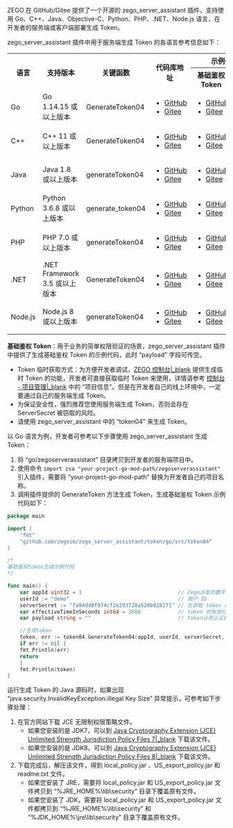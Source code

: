 ZEGO 在 GitHub/Gitee 提供了一个开源的 zego_server_assistant 插件，支持使用 Go、C++、Java、Objective-C、Python、PHP、.NET、Node.js 语言，在开发者的服务端或客户端部署生成 Token。

zego_server_assistant 插件中用于服务端生成 Token 的各语言参考信息如下：

<table>
  <colgroup>
    <col width="10%">
    <col width="20%">
    <col width="20%">
    <col width="20%">
    <col width="15%">
    <col width="15%">
  </colgroup>
<tbody><tr>
<th rowspan="2">语言</th>
<th rowspan="2">支持版本</th>
<th rowspan="2">关键函数</th>
<th rowspan="2">代码库地址</th>
<th colspan="2">示例代码地址</th>
</tr>
<tr>
<th>基础鉴权 Token</th>
<th>权限认证 Token</th>
</tr>
<tr>
<td>Go</td>
<td>Go 1.14.15 或以上版本</td>
<td>GenerateToken04</td>
<td><ul><li><a target="_blank" href="https://github.com/zegoim/zego_server_assistant/tree/release/github/token/go/src/token04">GitHub</a></li><li><a target="_blank" href="https://gitee.com/zegodev_admin/zego_server_assistant/tree/release/github/token/go/src/token04">Gitee</a></li></ul></td>
<td><ul><li><a target="_blank" href="https://github.com/zegoim/zego_server_assistant/blob/release/github/token/go/sample/token04/sample-base.go">GitHub</a></li><li><a target="_blank" href="https://gitee.com/zegodev_admin/zego_server_assistant/blob/release/github/token/go/sample/token04/sample-base.go">Gitee</a></li></ul></td>
<td><ul><li><a target="_blank" href="https://github.com/zegoim/zego_server_assistant/blob/release/github/token/go/sample/token04/sample-for-rtcroom.go">GitHub</a></li><li><a target="_blank" href="https://gitee.com/zegodev_admin/zego_server_assistant/blob/release/github/token/go/sample/token04/sample-for-rtcroom.go">Gitee</a></li></ul></td>
</tr>
<tr>
<td>C++</td>
<td>C++ 11 或以上版本</td>
<td>GenerateToken04</td>
<td><ul><li><a target="_blank" href="https://github.com/zegoim/zego_server_assistant/blob/release/github/token/c%2B%2B/token04">GitHub</a></li><li><a target="_blank" href="https://gitee.com/zegodev_admin/zego_server_assistant/tree/release/github/token/c++/token04">Gitee</a></li></ul></td>
<td colspan="2"><ul><li><a target="_blank" href="https://github.com/zegoim/zego_server_assistant/blob/release/github/token/c%2B%2B/token04/sample/demo/main.cc">GitHub</a></li><li><a target="_blank" href="https://gitee.com/zegodev_admin/zego_server_assistant/blob/release/github/token/c%2B%2B/token04/sample/demo/main.cc">Gitee</a></li></ul></td>
</tr>
<tr>
<td>Java</td>
<td>Java 1.8 或以上版本</td>
<td>generateToken04</td>
<td><ul><li><a target="_blank" href="https://github.com/zegoim/zego_server_assistant/tree/release/github/token/java/token04">GitHub</a></li><li><a target="_blank" href="https://gitee.com/zegodev_admin/zego_server_assistant/tree/release/github/token/java/token04">Gitee</a></li></ul></td>
<td><ul><li><a target="_blank" href="https://github.com/zegoim/zego_server_assistant/blob/release/github/token/java/token04/src/im/zego/serverassistant/sample/Token04SampleBase.java">GitHub</a></li><li><a target="_blank" href="https://gitee.com/zegodev_admin/zego_server_assistant/blob/release/github/token/java/token04/src/im/zego/serverassistant/sample/Token04SampleBase.java">Gitee</a></li></ul></td>
<td><ul><li><a target="_blank" href="https://github.com/zegoim/zego_server_assistant/blob/release/github/token/java/token04/src/im/zego/serverassistant/sample/Token04SampleForRtcRoom.java">GitHub</a></li><li><a target="_blank" href="https://gitee.com/zegodev_admin/zego_server_assistant/blob/release/github/token/java/token04/src/im/zego/serverassistant/sample/Token04SampleForRtcRoom.java">Gitee</a></li></ul></td>
</tr>
<tr>
<td>Python</td>
<td>Python 3.6.8 或以上版本</td>
<td>generate_token04</td>
<td><ul><li><a target="_blank" href="https://github.com/zegoim/zego_server_assistant/tree/release/github/token/python/token04">GitHub</a></li><li><a target="_blank" href="https://gitee.com/zegodev_admin/zego_server_assistant/tree/release/github/token/python/token04">Gitee</a></li></ul></td>
<td><ul><li><a target="_blank" href="https://github.com/zegoim/zego_server_assistant/blob/release/github/token/python/token04/test/base_sample.py">GitHub</a></li><li><a target="_blank" href="https://gitee.com/zegodev_admin/zego_server_assistant/blob/release/github/token/python/token04/test/base_sample.py">Gitee</a></li></ul></td>
<td><ul><li><a target="_blank" href="https://github.com/zegoim/zego_server_assistant/blob/release/github/token/python/token04/test/rtcroom_sample.py">GitHub</a></li><li><a target="_blank" href="https://gitee.com/zegodev_admin/zego_server_assistant/blob/release/github/token/python/token04/test/rtcroom_sample.py">Gitee</a></li></ul></td>
</tr>
<tr>
<td>PHP</td>
<td>PHP 7.0 或以上版本</td>
<td>generateToken04</td>
<td><ul><li><a target="_blank" href="https://github.com/zegoim/zego_server_assistant/tree/release/github/token/php/token04">GitHub</a></li><li><a target="_blank" href="https://gitee.com/zegodev_admin/zego_server_assistant/tree/release/github/token/php/token04">Gitee</a></li></ul></td>
<td><ul><li><a target="_blank" href="https://github.com/zegoim/zego_server_assistant/blob/release/github/token/php/token04/test/test.php">GitHub</a></li><li><a target="_blank" href="https://gitee.com/zegodev_admin/zego_server_assistant/blob/release/github/token/php/token04/test/test.php">Gitee</a></li></ul></td>
<td><ul><li><a target="_blank" href="https://github.com/zegoim/zego_server_assistant/blob/release/github/token/php/token04/test/testForRtcRoom.php">GitHub</a></li><li><a target="_blank" href="https://gitee.com/zegodev_admin/zego_server_assistant/blob/release/github/token/php/token04/test/testForRtcRoom.php">Gitee</a></li></ul></td>
</tr>
<tr>
<td>.NET</td>
<td>.NET Framework 3.5 或以上版本</td>
<td>GenerateToken04</td>
<td><ul><li><a target="_blank" href="https://github.com/zegoim/zego_server_assistant/tree/release/github/token/.net/token04">GitHub</a></li><li><a target="_blank" href="https://gitee.com/zegodev_admin/zego_server_assistant/tree/release/github/token/.net/token04">Gitee</a></li></ul></td>
<td colspan="2"><ul><li><a target="_blank" href="https://github.com/zegoim/zego_server_assistant/blob/feature/token04/token/.net/token04/demo/WindowsFormsApp1/Form1.cs">GitHub</a></li><li><a target="_blank" href="https://gitee.com/zegodev_admin/zego_server_assistant/blob/feature/token04/token/.net/token04/demo/WindowsFormsApp1/Form1.cs">Gitee</a></li></ul></td>
</tr>
<tr>
<td>Node.js</td>
<td>Node.js 8 或以上版本</td>
<td>generateToken04</td>
<td><ul><li><a target="_blank" href="https://github.com/zegoim/zego_server_assistant/tree/release/github/token/nodejs/token04">GitHub</a></li><li><a target="_blank" href="https://gitee.com/zegodev_admin/zego_server_assistant/tree/release/github/token/nodejs/token04">Gitee</a></li></ul></td>
<td><ul><li><a target="_blank" href="https://github.com/zegoim/zego_server_assistant/blob/release/github/token/nodejs/token04/sample/sample-base.js">GitHub</a></li><li><a target="_blank" href="https://gitee.com/zegodev_admin/zego_server_assistant/blob/release/github/token/nodejs/token04/sample/sample-base.js">Gitee</a></li></ul></td>
<td><ul><li><a target="_blank" href="https://github.com/zegoim/zego_server_assistant/blob/release/github/token/nodejs/token04/sample/sample-rtc-room.js">GitHub</a></li><li><a target="_blank" href="https://gitee.com/zegodev_admin/zego_server_assistant/blob/release/github/token/nodejs/token04/sample/sample-rtc-room.js">Gitee</a></li></ul></td>
</tr>
</tbody></table>

**基础鉴权 Token**：用于业务的简单权限验证的场景，zego_server_assistant 插件中提供了生成基础鉴权 Token 的示例代码，此时 “payload” 字段可传空。


<div class="mk-warning">

- Token 临时获取方式：为方便开发者调试，[ZEGO 控制台\|_blank](https://console.zego.im/) 提供生成临时 Token 的功能，开发者可直接获取临时 Token 来使用，详情请参考 [控制台 - 项目管理\|_blank](#12107) 中的 “项目信息”。但是在开发者自己的线上环境中，一定要通过自己的服务端生成 Token。
- 为保证安全性，强烈推荐您使用服务端生成 Token，否则会存在 ServerSecret 被窃取的风险。
- 请使用 zego_server_assistant 中的 “token04” 来生成 Token。
</div>

以 Go 语言为例，开发者可参考以下步骤使用 zego_server_assistant 生成 Token：


1. 将 “go/zegoserverassistant” 目录拷贝到开发者的服务端项目中。
2. 使用命令 `import zsa "your-project-go-mod-path/zegoserverassistant"` 引入插件，需要将 “your-project-go-mod-path” 替换为开发者自己的项目名称。
3. 调用插件提供的 GenerateToken 方法生成 Token，生成基础鉴权 Token 示例代码如下：



```go
package main

import (
    "fmt"
    "github.com/zegoim/zego_server_assistant/token/go/src/token04"
)

/*
基础鉴权token生成示例代码
*/

func main() {
    var appId uint32 = 1                               // Zego派发的数字ID, 各个开发者的唯一标识
    userId := "demo"                                   // 用户 ID
    serverSecret := "fa94dd0f974cf2e293728a526b028271" // 在获取 token 时进行 AES 加密的密钥
    var effectiveTimeInSeconds int64 = 3600            // token 的有效时长，单位：秒
    var payload string = ""                            // token业务认证扩展，基础鉴权token此处填空

    //生成token
    token, err := token04.GenerateToken04(appId, userId, serverSecret, effectiveTimeInSeconds, payload)
    if err != nil {
	fmt.Println(err)
	return
    }
    fmt.Println(token)
}
```


<div class="mk-hint">


运行生成 Token 的 Java 源码时，如果出现 “java.security.InvalidKeyException:illegal Key Size” 异常提示，可参考如下步骤处理：


1. 在官方网站下载 JCE 无限制权限策略文件。
    - 如果您安装的是 JDK7，可以到 [Java Cryptography Extension (JCE) Unlimited Strength Jurisdiction Policy Files 7\|_blank](http://www.oracle.com/technetwork/java/javase/downloads/jce-7-download-432124.html) 下载该文件。
    - 如果您安装的是 JDK8，可以到 [Java Cryptography Extension (JCE) Unlimited Strength Jurisdiction Policy Files 8\|_blank](http://www.oracle.com/technetwork/java/javase/downloads/jce8-download-2133166.html) 下载该文件。
2. 下载完成后，解压该文件，得到 local_policy.jar 、US_export_policy.jar 和 readme.txt 文件。
    - 如果您安装了 JRE，需要将 local_policy.jar 和 US_export_policy.jar 文件拷贝到 “%JRE_HOME%\lib\security” 目录下覆盖原有文件。
    - 如果您安装了 JDK，需要将 local_policy.jar 和 US_export_policy.jar 文件都拷贝到 “%JRE_HOME%\lib\security” 和 “%JDK_HOME%\jre\lib\security” 目录下覆盖原有文件。
</div>
